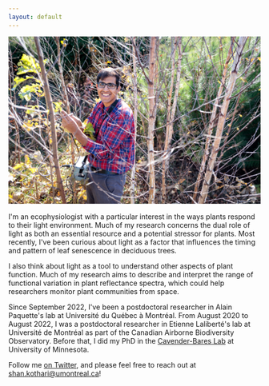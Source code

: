 ```yaml
---
layout: default
---
```

![](/Images/023_UMF-CedarCreek_10-18-2018.jpg)

I'm an ecophysiologist with a particular interest in the ways plants respond to their light environment. Much of my research concerns the dual role of light as both an essential resource and a potential stressor for plants. Most recently, I've been curious about light as a factor that influences the timing and pattern of leaf senescence in deciduous trees.

I also think about light as a tool to understand other aspects of plant function. Much of my research aims to describe and interpret the range of functional variation in plant reflectance spectra, which could help researchers monitor plant communities from space.

Since September 2022, I've been a postdoctoral researcher in Alain Paquette's lab at Université du Québec à Montréal. From August 2020 to August 2022, I was a postdoctoral researcher in Etienne Laliberté's lab at Université de Montréal as part of the Canadian Airborne Biodiversity Observatory. Before that, I did my PhD in the [Cavender-Bares Lab](https://cbs.umn.edu/cavender-bares-lab/home) at University of Minnesota.

Follow me [on Twitter](https://twitter.com/ShanKothari), and please feel free to reach out at <shan.kothari@umontreal.ca>!
